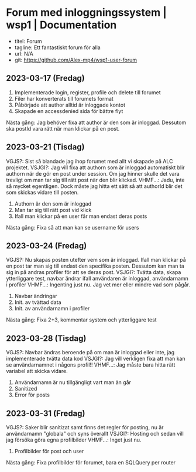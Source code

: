 # Forum med inloggningssystem | wsp1 | Documentation

- titel: Forum
- tagline: Ett fantastiskt forum för alla
- url: N/A
- git: https://github.com/Alex-mp4/wsp1-user-forum

## 2023-03-17 (Fredag)
1. Implementerade login, register, profile och delete till forumet
2. Filer har konverterats till forumets format
3. Påbörjade att author alltid är inloggade kontot
4. Skapade en accessdenied sida för bättre flyt

Nästa gång: Jag behöver fixa att author är den som är inloggad. Dessutom ska postId vara rätt när man klickar på en post.

## 2023-03-21 (Tisdag) 
VGJS?: Sist så blandade jag ihop forumet med allt vi skapade på ALC projektet.
VSJGI?: Jag vill fixa att authorn som är inloggad automatiskt blir authorn när de gör en post under session. Om jag hinner skulle det vara trevligt om man tar sig till rätt post när den blir klickad.
VHMF...: Jadu, inte så mycket egentligen. Dock måste jag hitta ett sätt så att authorId blir det som skickas vidare till posten.

1. Authorn är den som är inloggad
2. Man tar sig till rätt post vid klick
3. Ifall man klickar på en user får man endast deras posts

Nästa gång: Fixa så att man kan se username för users

## 2023-03-24 (Fredag)
VGJS?: Nu skapas posten utefter vem som är inloggad. Ifall man klickar på en post tar man sig till endast den specifika posten. Dessutom kan man ta sig in på andras profiler för att se deras post.
VSJGI?: Tvätta data, skapa ytterliggare test, navbar ändrar ifall användaren är inloggad, användarnamn i profiler
VHMF...: Ingenting just nu. Jag vet mer eller mindre vad som pågår.

1. Navbar ändringar
2. Init. av tvättad data
3. Init. av användarnamn i profiler

Nästa gång: Fixa 2+3, kommentar system och ytterliggare test

## 2023-03-28 (Tisdag)
VGJS?: Navbar ändras beroende på om man är inloggad eller inte, jag implementerade tvätta data kod
VSJGI?: Jag vill verkligen fixa att man kan se användarnamnet i någons profil!!
VHMF...: Jag måste bara hitta rätt variabel att skicka vidare.

1. Användarnamn är nu tillgängligt vart man än går
2. Sanitized
3. Error för posts

## 2023-03-31 (Fredag)
VGJS?: Saker blir sanitizat samt finns det regler för posting, nu är användarnamn "globala" och syns överallt
VSJGI?: Hosting och sedan vill jag försöka göra egna profilbilder
VHMF...: Inget just nu.

1. Profilbilder för post och user

Nästa gång: Fixa profilbilder för forumet, bara en SQLQuery per router